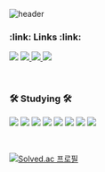 <!--
**whkakrkr/whkakrkr** is a ✨ _special_ ✨ repository because its `README.md` (this file) appears on your GitHub profile.
-->

![header](https://capsule-render.vercel.app/api?type=slice&color=auto&height=200&section=header&text=SeonDal)


<h3>:link: Links :link: </h3>

<!-- <h3 >:camera: Links 📷</h3> -->
<p>
  <a href="https://whkakrkr.tistory.com/"><img src="https://img.shields.io/badge/Tistory-000000?style=flat-square&logoColor=white&link="https://whkakrkr.tistory.com/""/></a>
  <a href="https://www.instagram.com/coding_seondal/">  <img src="https://img.shields.io/badge/Instagram-E4405F?style=flat-square&logo=instagram&logoColor=white&link=https://www.instagram.com/coding_seondal/"/>
</a>
  <a href="https://github.com/seondal">  <img src="https://img.shields.io/badge/Github-181717?style=flat-square&logo=github&logoColor=white&link=https://github.com/seondal"/>
</a>
  <a href="whkakrkr@gmail.com">  <img src="https://img.shields.io/badge/Gmail-EA4335?style=flat-square&logo=gmail&logoColor=white&link=whkakrkr@gmail.com"/>
</a>
</p>
<!-- 📫 <a href="whkakrkr@gmail.com">Email</a></p> -->
<!-- 📷 <a href="https://www.instagram.com/coding_seondal/">@coding_seondal</a>    -->
<!-- 📝 <a href="https://whkakrkr.tistory.com/">Tistory</a>    -->
</br>
<h3>🛠️ Studying 🛠️</h3>
<p>
  <img src="https://img.shields.io/badge/C++-00599C?style=flat-square&logo=C%2B%2B&logoColor=white"/></a>
  <img src="https://img.shields.io/badge/Swift-FA7343?style=flat-square&logo=swift&logoColor=white"/></a>
  <img src="https://img.shields.io/badge/HTML5-E34F26?style=flat-square&logo=html5&logoColor=white"/></a>
  <img src="https://img.shields.io/badge/CSS3-1572B6?style=flat-square&logo=css3&logoColor=white"/></a>
  <img src="https://img.shields.io/badge/MarkDown-000000?style=flat-square&logo=markdown&logoColor=white"/></a>
  <!--<img src="https://img.shields.io/badge/Python-3776AB?style=flat-square&logo=python&logoColor=white"/></a>-->
  <img src="https://img.shields.io/badge/Java-007396?style=flat-square&logo=java&logoColor=white"/></a>
  <img src="https://img.shields.io/badge/JavaScript-F7DF1E?style=flat-square&logo=javascript&logoColor=white"/></a>
  <img src="https://img.shields.io/badge/Kotlin-0095D5?style=flat-square&logo=kotlin&logoColor=white"/></a>
 </p>                                                
                                                                                                                                                                                   </br> 
                                                                                                                                                                                   
[![Solved.ac
프로필](http://mazassumnida.wtf/api/v2/generate_badge?boj=whkakrkr)](https://solved.ac/whkakrkr)
<!-- [![Anurag's github stats](https://github-readme-stats.vercel.app/api?username=seondal)](https://github.com/anuraghazra/github-readme-stats) -->


 
<!--![footer](https://capsule-render.vercel.app/api?type=egg&color=auto&height=100&section=footer&)-->


